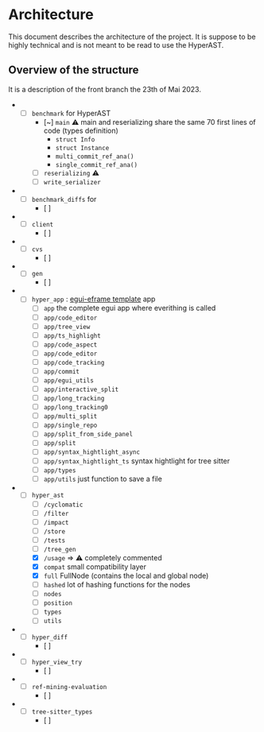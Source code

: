 # Architecture

This document describes the architecture of the project. It is suppose to be highly technical and is not meant to be read to use the HyperAST.

## Overview of the structure
It is a description of the front branch the 23th of Mai 2023.

- - [ ] `benchmark` for HyperAST
    - [~] `main` ⚠️ main and reserializing share the same 70 first lines of code (types definition)
        - `struct Info`
        - `struct Instance`
        - `multi_commit_ref_ana()`
        - `single_commit_ref_ana()`
    - [ ] `reserializing` ⚠️
    - [ ] `write_serializer`
- - [ ] `benchmark_diffs` for 
    - [ ] 
- - [ ] `client`
    - [ ] 
- - [ ] `cvs`
    - [ ] 
- - [ ] `gen`
    - [ ] 
- - [ ] `hyper_app` : [egui-eframe template](https://github.com/emilk/eframe_template) app
    - [ ] `app` the complete egui app where everithing is called
    - [ ] `app/code_editor`
    - [ ] `app/tree_view`
    - [ ] `app/ts_highlight`
    - [ ] `app/code_aspect`
    - [ ] `app/code_editor`
    - [ ] `app/code_tracking`
    - [ ] `app/commit`
    - [ ] `app/egui_utils`
    - [ ] `app/interactive_split`
    - [ ] `app/long_tracking`
    - [ ] `app/long_tracking0`
    - [ ] `app/multi_split`
    - [ ] `app/single_repo`
    - [ ] `app/split_from_side_panel`
    - [ ] `app/split`
    - [ ] `app/syntax_hightlight_async`
    - [ ] `app/syntax_hightlight_ts` syntax hightlight for tree sitter
    - [ ] `app/types` 
    - [ ] `app/utils` just function to save a file
- - [ ] `hyper_ast`
    - [ ] `/cyclomatic`
    - [ ] `/filter`
    - [ ] `/impact`
    - [ ] `/store`
    - [ ] `/tests`
    - [ ] `/tree_gen`
    - [x] `/usage` => ⚠️ completely commented
    - [x] `compat` small compatibility layer
    - [x] `full` FullNode (contains the local and global node)
    - [ ] `hashed` lot of hashing functions for the nodes
    - [ ] `nodes` 
    - [ ] `position`
    - [ ] `types`
    - [ ] `utils`    
- - [ ] `hyper_diff`
    - [ ] 
- - [ ] `hyper_view_try`
    - [ ] 
- - [ ] `ref-mining-evaluation`
    - [ ] 
- - [ ] `tree-sitter_types`
    - [ ] 